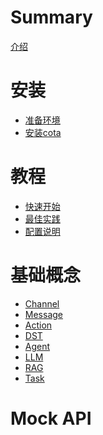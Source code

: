 # Summary

[介绍](README.md)

# 安装
- [准备环境](installation/env_1.md)
- [安装cota](installation/install_2.md)

# 教程
- [快速开始]()
- [最佳实践]()
- [配置说明]()

# 基础概念
- [Channel](concepts/channel.md)
- [Message](concepts/message.md)
- [Action](concepts/action.md)
- [DST](concepts/dst.md)
- [Agent](concepts/agent.md)
- [LLM](concepts/llm.md)
- [RAG]()
- [Task]()

# Mock API
